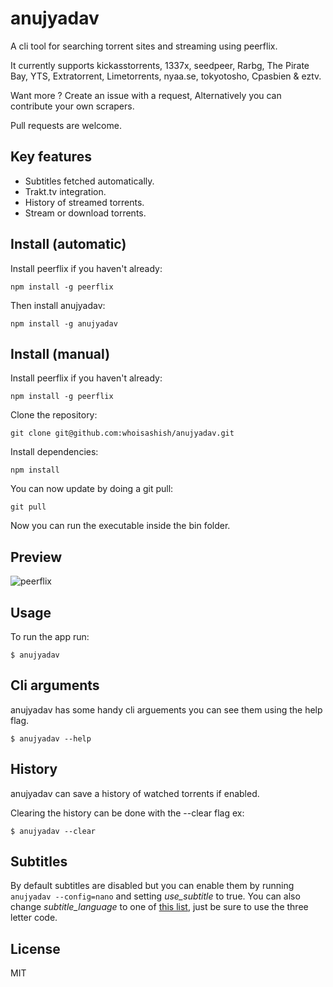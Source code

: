# anujyadav

A cli tool for searching torrent sites and streaming using peerflix.

It currently supports kickasstorrents, 1337x, seedpeer, Rarbg, The Pirate Bay, YTS, Extratorrent, Limetorrents, nyaa.se, tokyotosho, Cpasbien & eztv.

Want more ? Create an issue with a request, Alternatively you can contribute your own scrapers.

Pull requests are welcome.

## Key features

*  Subtitles fetched automatically.
*  Trakt.tv integration.
*  History of streamed torrents.
*  Stream or download torrents.

## Install (automatic)
Install peerflix if you haven't already:

```
npm install -g peerflix
```

Then install anujyadav:

```
npm install -g anujyadav
```

## Install (manual)
Install peerflix if you haven't already:

```
npm install -g peerflix
```

Clone the repository:

```
git clone git@github.com:whoisashish/anujyadav.git
```

Install dependencies:

```
npm install
```

You can now update by doing a git pull:

```
git pull
```

Now you can run the executable inside the bin folder.

## Preview
![peerflix](https://i.imgur.com/rre0MtK.png)

## Usage
To run the app run:
```
$ anujyadav
```

## Cli arguments

anujyadav has some handy cli arguements you can see them using the help flag.
```
$ anujyadav --help
```

## History
anujyadav can save a history of watched torrents if enabled.

Clearing the history can be done with the --clear flag ex:
```
$ anujyadav --clear
```

## Subtitles
By default subtitles are disabled but you can enable them by running `anujyadav --config=nano` and setting *use_subtitle* to true. You can also change *subtitle_language* to one of [this list](https://github.com/divhide/node-subtitler/blob/master/langs.dump.txt), just be sure to use the three letter code.


## License

MIT
